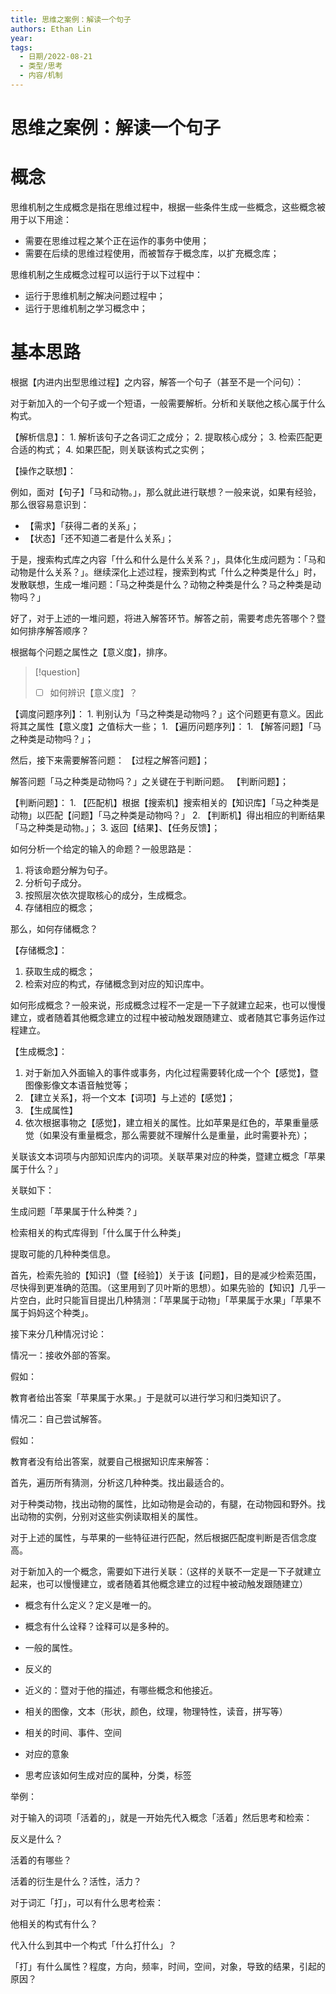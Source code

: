 ```yaml
---
title: 思维之案例：解读一个句子
authors: Ethan Lin
year:
tags:
  - 日期/2022-08-21 
  - 类型/思考 
  - 内容/机制 
---
```



# 思维之案例：解读一个句子







# 概念

思维机制之生成概念是指在思维过程中，根据一些条件生成一些概念，这些概念被用于以下用途：

- 需要在思维过程之某个正在运作的事务中使用；
- 需要在后续的思维过程使用，而被暂存于概念库，以扩充概念库；



思维机制之生成概念过程可以运行于以下过程中：

- 运行于思维机制之解决问题过程中；
- 运行于思维机制之学习概念中；




# 基本思路



根据【内进内出型思维过程】之内容，解答一个句子（甚至不是一个问句）：

对于新加入的一个句子或一个短语，一般需要解析。分析和关联他之核心属于什么构式。

【解析信息】：
	1. 解析该句子之各词汇之成分；
	2. 提取核心成分；
	3. 检索匹配更合适的构式；
	4. 如果匹配，则关联该构式之实例；



【操作之联想】：

例如，面对【句子】「马和动物。」，那么就此进行联想？一般来说，如果有经验，那么很容易意识到：
- 【需求】「获得二者的关系」；
- 【状态】「还不知道二者是什么关系」；

于是，搜索构式库之内容「什么和什么是什么关系？」，具体化生成问题为：「马和动物是什么关系？」。继续深化上述过程，搜索到构式「什么之种类是什么」时，发散联想，生成一堆问题：「马之种类是什么？动物之种类是什么？马之种类是动物吗？」

好了，对于上述的一堆问题，将进入解答环节。解答之前，需要考虑先答哪个？暨如何排序解答顺序？

根据每个问题之属性之【意义度】，排序。

> [!question] 
> - [ ] 如何辨识【意义度】？





【调度问题序列】：
	1. 判别认为「马之种类是动物吗？」这个问题更有意义。因此将其之属性【意义度】之值标大一些；
	1. 【遍历问题序列】：
		1. 【解答问题】「马之种类是动物吗？」；


然后，接下来需要解答问题：
【过程之解答问题】；


解答问题「马之种类是动物吗？」之关键在于判断问题。
【判断问题】；



【判断问题】：
	1. 【匹配机】根据【搜索机】搜索相关的【知识库】「马之种类是动物」以匹配【问题】「马之种类是动物吗？」
	2. 【判断机】得出相应的判断结果「马之种类是动物。」；
	3. 返回【结果】、【任务反馈】；




如何分析一个给定的输入的命题？一般思路是：
1. 将该命题分解为句子。
2. 分析句子成分。
3. 按照层次依次提取核心的成分，生成概念。
4. 存储相应的概念；


那么，如何存储概念？


【存储概念】：
1. 获取生成的概念；
3. 检索对应的构式，存储概念到对应的知识库中。



如何形成概念？一般来说，形成概念过程不一定是一下子就建立起来，也可以慢慢建立，或者随着其他概念建立的过程中被动触发跟随建立、或者随其它事务运作过程建立。


【生成概念】：
1. 对于新加入外面输入的事件或事务，内化过程需要转化成一个个【感觉】，暨图像影像文本语音触觉等；
2. 【建立关系】，将一个文本【词项】与上述的【感觉】；
3. 【生成属性】
4. 依次根据事物之【感觉】，建立相关的属性。比如苹果是红色的，苹果重量感觉（如果没有重量概念，那么需要就不理解什么是重量，此时需要补充）；

关联该文本词项与内部知识库内的词项。关联苹果对应的种类，暨建立概念「苹果属于什么？」

关联如下：

生成问题「苹果属于什么种类？」

检索相关的构式库得到「什么属于什么种类」

提取可能的几种种类信息。

首先，检索先验的【知识】（暨【经验】）关于该【问题】，目的是减少检索范围，尽快得到更准确的范围。（这里用到了贝叶斯的思想）。如果先验的【知识】几乎一片空白，此时只能盲目提出几种猜测：「苹果属于动物」「苹果属于水果」「苹果不属于妈妈这个种类」。



接下来分几种情况讨论：



情况一：接收外部的答案。

假如：

教育者给出答案「苹果属于水果。」于是就可以进行学习和归类知识了。



情况二：自己尝试解答。

假如：

教育者没有给出答案，就要自己根据知识库来解答：

首先，遍历所有猜测，分析这几种种类。找出最适合的。

对于种类动物，找出动物的属性，比如动物是会动的，有腿，在动物园和野外。找出动物的实例，分别对这些实例读取相关的属性。

对于上述的属性，与苹果的一些特征进行匹配，然后根据匹配度判断是否信念度高。


对于新加入的一个概念，需要如下进行关联：（这样的关联不一定是一下子就建立起来，也可以慢慢建立，或者随着其他概念建立的过程中被动触发跟随建立）

- 概念有什么定义？定义是唯一的。

- 概念有什么诠释？诠释可以是多种的。

- 一般的属性。

- 反义的

- 近义的：暨对于他的描述，有哪些概念和他接近。

- 相关的图像，文本（形状，颜色，纹理，物理特性，读音，拼写等）

- 相关的时间、事件、空间

- 对应的意象

- 思考应该如何生成对应的属种，分类，标签




举例：

对于输入的词项「活着的」，就是一开始先代入概念「活着」然后思考和检索：

反义是什么？

活着的有哪些？

活着的衍生是什么？活性，活力？

对于词汇「打」，可以有什么思考检索：

他相关的构式有什么？

代入什么到其中一个构式「什么打什么」？

「打」有什么属性？程度，方向，频率，时间，空间，对象，导致的结果，引起的原因？